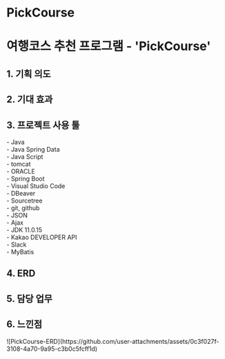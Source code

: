 # PickCourse

<h1>여행코스 추천 프로그램 - 'PickCourse'</h1>

<h2>1. 기획 의도</h2>
<h2>2. 기대 효과</h2>
<h2>3. 프로젝트 사용 툴</h2>
- Java<br>
- Java Spring Data<br>
- Java Script<br>
- tomcat<br>
- ORACLE<br>
- Spring Boot<br>
- Visual Studio Code<br>
- DBeaver<br>
- Sourcetree<br>
- git, github<br>
- JSON<br>
- Ajax<br>
- JDK 11.0.15<br>
- Kakao DEVELOPER API<br>
- Slack<br>
- MyBatis
<h2>4. ERD</h2>
<h2>5. 담당 업무</h2>
<h2>6. 느낀점</h2>
![PickCourse-ERD](https://github.com/user-attachments/assets/0c3f027f-3108-4a70-9a95-c3b0c5fcff1d)
